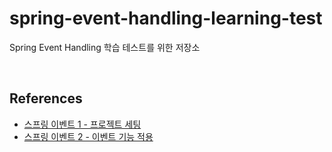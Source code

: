 # spring-event-handling-learning-test
Spring Event Handling 학습 테스트를 위한 저장소


<br/>

## References

- [스프링 이벤트 1 - 프로젝트 세팅](https://ivvve.github.io/2019/06/01/java/Spring/event-listener-1/)
- [스프링 이벤트 2 - 이벤트 기능 적용](https://ivvve.github.io/2019/06/02/java/Spring/event-listener-2/)
